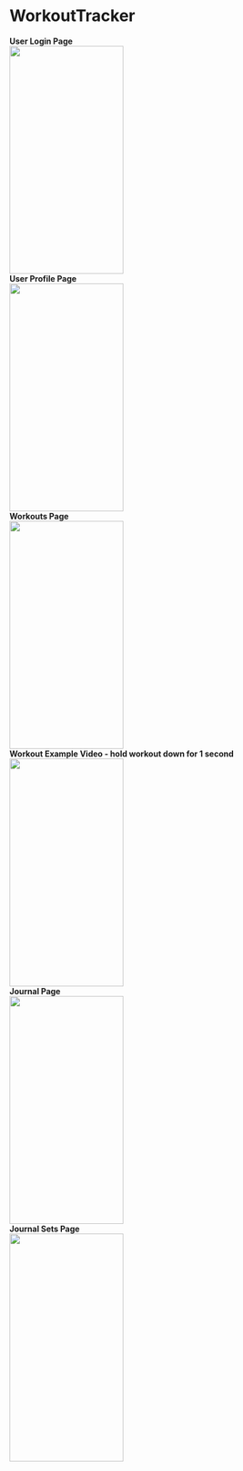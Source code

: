# WorkoutTracker
<div class="row">
  <div class="column">
    <b> User Login Page </b> </br>
<img src="https://github.com/rwprice31/WorkoutTracker/blob/develop/Login.jpg" height ="400" width="200"></br>
  </div>
  <div class="column">
    <b> User Profile Page </b> </br>
<img src="https://github.com/rwprice31/WorkoutTracker/blob/develop/Profile.jpg" height ="400" width="200"></br>
  </div>
  <div class="column">
    <b> Workouts Page </b> </br>
<img src="https://github.com/rwprice31/WorkoutTracker/blob/develop/Workouts.jpg" height ="400" width="200"></br>
  </div>
  <div class="column">
    <b> Workout Example Video - hold workout down for 1 second</b> </br>
<img src="https://github.com/rwprice31/WorkoutTracker/blob/develop/Workout_Video.jpg" height ="400" width="200"></br>
  </div>
  <div class="column">
    <b> Journal Page </b> </br>
<img src="https://github.com/rwprice31/WorkoutTracker/blob/develop/Journal.jpg" height ="400" width="200"></br>
  </div>
  <div class="column">
   <b> Journal Sets Page </b> </br>
<img src="https://github.com/rwprice31/WorkoutTracker/blob/develop/Journal_Sets.jpg" height ="400" width="200"></br>
  </div>
</div>
